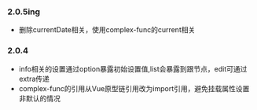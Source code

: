 ### 2.0.5ing
- 删除currentDate相关，使用complex-func的current相关

### 2.0.4
- info相关的设置通过option暴露初始设置值,list会暴露到跟节点，edit可通过extra传递
- complex-func的引用从Vue原型链引用改为import引用，避免挂载属性设置非默认的情况